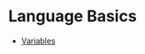<!DOCTYPE html>
<html>
<body>
<h1>Language Basics</h1>
<ul>
<li><a href="variables/variables.html">Variables</a></li>
</ul>
</body>
